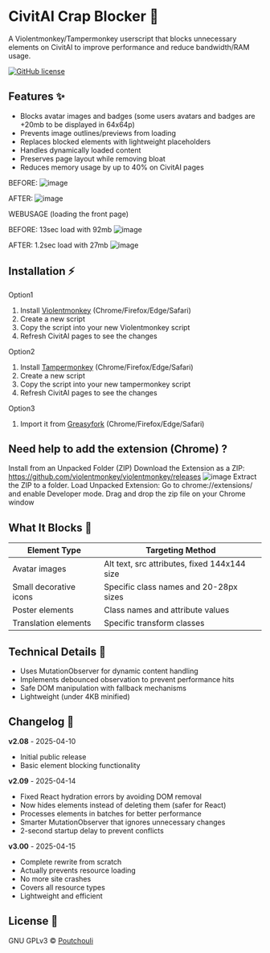 # CivitAI Crap Blocker 🚫

A Violentmonkey/Tampermonkey userscript that blocks unnecessary elements on CivitAI to improve performance and reduce bandwidth/RAM usage.

[![GitHub license](https://img.shields.io/github/license/Poutchouli/civitai-crap-blocker)](https://github.com/Poutchouli/civitai-crap-blocker/blob/main/LICENSE)

## Features ✨

- Blocks avatar images and badges (some users avatars and badges are +20mb to be displayed in 64x64p)
- Prevents image outlines/previews from loading
- Replaces blocked elements with lightweight placeholders
- Handles dynamically loaded content
- Preserves page layout while removing bloat
- Reduces memory usage by up to 40% on CivitAI pages

BEFORE:
![image](https://github.com/user-attachments/assets/28f7fe1d-4789-4906-869b-5b463c51c7e3)

AFTER:
![image](https://github.com/user-attachments/assets/73f47891-2f1d-40c3-b670-ead9fabcec8d)

WEBUSAGE (loading the front page)

BEFORE:
13sec load with 92mb
![image](https://github.com/user-attachments/assets/93dcfe71-757e-46f1-986e-04d0e5f7bb0c)

AFTER:
1.2sec load with 27mb
![image](https://github.com/user-attachments/assets/026183b3-bb92-4784-a2be-4c0cd827a3ef)

## Installation ⚡
Option1
1. Install [Violentmonkey](https://violentmonkey.github.io/) (Chrome/Firefox/Edge/Safari)
2. Create a new script
3. Copy the script into your new Violentmonkey script
4. Refresh CivitAI pages to see the changes

Option2
1. Install [Tampermonkey](https://www.tampermonkey.net/) (Chrome/Firefox/Edge/Safari)
2. Create a new script
3. Copy the script into your new tampermonkey script 
4. Refresh CivitAI pages to see the changes

Option3
1. Import it from [Greasyfork](https://greasyfork.org/en/scripts/535828-civitai-crap-blocker) (Chrome/Firefox/Edge/Safari)

## Need help to add the extension (Chrome) ?
Install from an Unpacked Folder (ZIP)
Download the Extension as a ZIP:
https://github.com/violentmonkey/violentmonkey/releases
![image](https://github.com/user-attachments/assets/91a99e02-0bb3-46bf-a3c5-1ce42f14e71f)
Extract the ZIP to a folder.
Load Unpacked Extension:
Go to chrome://extensions/ and enable Developer mode.
Drag and drop the zip file on your Chrome window

## What It Blocks 🚮

| Element Type          | Targeting Method                          |
|-----------------------|------------------------------------------|
| Avatar images         | Alt text, src attributes, fixed 144x144 size |
| Small decorative icons | Specific class names and 20-28px sizes   |
| Poster elements       | Class names and attribute values         |
| Translation elements  | Specific transform classes               |

## Technical Details 🔧

- Uses MutationObserver for dynamic content handling
- Implements debounced observation to prevent performance hits
- Safe DOM manipulation with fallback mechanisms
- Lightweight (under 4KB minified)

## Changelog 📜

**v2.08** - 2025-04-10
- Initial public release
- Basic element blocking functionality

**v2.09** - 2025-04-14
- Fixed React hydration errors by avoiding DOM removal
- Now hides elements instead of deleting them (safer for React)
- Processes elements in batches for better performance
- Smarter MutationObserver that ignores unnecessary changes
- 2-second startup delay to prevent conflicts

**v3.00** - 2025-04-15
- Complete rewrite from scratch
- Actually prevents resource loading
- No more site crashes
- Covers all resource types
- Lightweight and efficient

## License 📄

GNU GPLv3 © [Poutchouli](https://github.com/Poutchouli)
